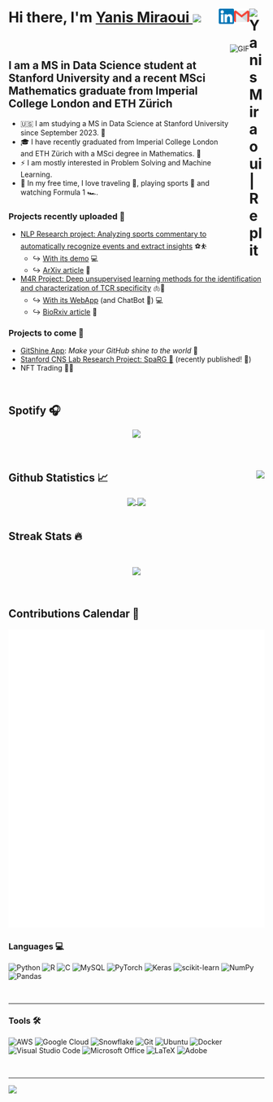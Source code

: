 <h1> Hi there, I'm <a  style="display: inline;"  href="https://yanismiraoui.github.io/"> Yanis Miraoui
</a> <img height="38px" src="https://media.tenor.com/images/3b388fe03da271d2674faf85eb7c3fcd/tenor.gif" /> 
 <a href="https://replit.com/@yanismiraoui">
  <img align="right" alt="Yanis Miraoui | Replit" width="30px" src="https://upload.wikimedia.org/wikipedia/commons/7/78/New_Replit_Logo.svg" />
</a>
 <a  style="display: inline;"  href="mailto:yanis.miraoui@gmail.com">
 <img align="right"  height="30px" src="https://raw.githubusercontent.com/daniCh8/daniCh8/master/assets/gmail.svg" />
</a>
<a href="https://www.linkedin.com/in/yanis-miraoui-54377a1b8/">
  <img align="right" alt="Yanis Miraoui | LinkedIn" width="30px" src="https://raw.githubusercontent.com/daniCh8/daniCh8/master/assets/linkedin.svg" />
</a>
 </a>
 </h1>
<br />

<img align="right" alt="GIF" height="270px" src="https://media.giphy.com/media/du3J3cXyzhj75IOgvA/giphy.gif" />

## I am a MS in Data Science student at Stanford University and a recent MSci Mathematics graduate from Imperial College London and ETH Zürich

- 🇺🇸 I am studying a MS in Data Science at Stanford University since September 2023. 🌉
- 🎓 I have recently graduated from Imperial College London and ETH Zürich with a MSci degree in Mathematics. 🥳
- ⚡ I am mostly interested in Problem Solving and Machine Learning.
- 🎲 In my free time, I love traveling 🌇, playing sports 🏃 and watching Formula 1 :racing_car:.

### Projects recently uploaded 🌟
- [NLP Research project: Analyzing sports commentary to automatically recognize events and extract insights](https://github.com/yanismiraoui/Analyzing-sports-commentary-in-order-to-automatically-recognize-events-and-extract-insights) ⚽⛹️
   - ↪️ [With its demo](https://github.com/yanismiraoui/dash-models) 💻
   - ↪️ [ArXiv article](https://arxiv.org/abs/2307.10303) 📄
- [M4R Project: Deep unsupervised learning methods for the identification and characterization of TCR specificity](https://github.com/yanismiraoui/M4R-Project-Notebooks) 🫁🧬
   - ↪️ [With its WebApp](https://m4r-dash.yanismiraoui.repl.co/) (and ChatBot 🤖) 💻
   - ↪️ [BioRxiv article](https://www.biorxiv.org/content/10.1101/2023.09.05.556326v1) 📄


### Projects to come 🚀
- [GitShine App](https://gitshine.com/): *Make your GitHub shine to the world* 🌟
- [Stanford CNS Lab Research Project: SpaRG 🧠](https://github.com/yanismiraoui/SpaRG) (recently published! 🥳)
- NFT Trading 🎴💲


<br/>


## Spotify 🎧

<p align="center">
  <img src="https://spotify-github-profile.kittinanx.com/api/view?uid=yayaney27&cover_image=true&theme=default&show_offline=false&background_color=121212&interchange=true&bar_color_cover=true"/>
</p>

<br/>

  <h2 align="left"> Github Statistics 📈  <img align="right" src="https://komarev.com/ghpvc/?username=yanismiraoui"/> </h2>
  
  <div align="center"> 
     <a href="">
      <img align="center" src="https://github-readme-stats-sigma-five.vercel.app/api?username=yanismiraoui&show_icons=true&include_all_commits=true&count_private=true&theme=react&line_height=40" />
    </a>
    <a href="">
      <img align="center" src="https://github-readme-stats-git-masterrstaa-rickstaa.vercel.app/api/top-langs/?username=yanismiraoui&theme=react&line_height=40&hide=css"/>
    </a>
</div

<br/>
<br/>
 
 ## Streak Stats 🔥
 
 <br/>
<p align="center">
  <img src="https://github-readme-streak-stats.herokuapp.com/?user=yanismiraoui&theme=react"/>
</p>
 
<br/>
 
## Contributions Calendar 📆

 <div align="center"> 
  <img src="https://github.com/yanismiraoui/yanismiraoui/blob/master/github-metrics.svg" alt=""></img>
 </div
 
---

### Languages 💻 

![Python](https://img.shields.io/badge/python-3670A0?style=for-the-badge&logo=python&logoColor=ffdd54)
![R](https://img.shields.io/badge/r-%23276DC3.svg?style=for-the-badge&logo=r&logoColor=white)
![C](https://img.shields.io/badge/c-%2300599C.svg?style=for-the-badge&logo=c%2B%2B&logoColor=white)
![MySQL](https://img.shields.io/badge/mysql-%2300f.svg?style=for-the-badge&logo=mysql&logoColor=white)
![PyTorch](https://img.shields.io/badge/PyTorch-%23EE4C2C.svg?style=for-the-badge&logo=PyTorch&logoColor=white)
![Keras](https://img.shields.io/badge/Keras-%23D00000.svg?style=for-the-badge&logo=Keras&logoColor=white)
![scikit-learn](https://img.shields.io/badge/scikit--learn-%23F7931E.svg?style=for-the-badge&logo=scikit-learn&logoColor=white)
![NumPy](https://img.shields.io/badge/numpy-%23013243.svg?style=for-the-badge&logo=numpy&logoColor=white)
![Pandas](https://img.shields.io/badge/pandas-%23150458.svg?style=for-the-badge&logo=pandas&logoColor=white)

<br/>

---
 
### Tools 🛠 
 
![AWS](https://img.shields.io/badge/AWS-%23FF9900.svg?style=for-the-badge&logo=amazon-aws&logoColor=white) 
![Google Cloud](https://img.shields.io/badge/GoogleCloud-%234285F4.svg?style=for-the-badge&logo=google-cloud&logoColor=white)
![Snowflake](https://img.shields.io/badge/snowflake-%2300C0FF.svg?style=for-the-badge&logo=snowflake&logoColor=white)
![Git](https://img.shields.io/badge/git-%23F05033.svg?style=for-the-badge&logo=git&logoColor=white)
![Ubuntu](https://img.shields.io/badge/Ubuntu-E95420?style=for-the-badge&logo=ubuntu&logoColor=white)
![Docker](https://img.shields.io/badge/docker-%230db7ed.svg?style=for-the-badge&logo=docker&logoColor=white)
![Visual Studio Code](https://img.shields.io/badge/Visual%20Studio%20Code-0078d7.svg?style=for-the-badge&logo=visual-studio-code&logoColor=white)
![Microsoft Office](https://img.shields.io/badge/Microsoft_Office-D83B01?style=for-the-badge&logo=microsoft-office&logoColor=white)
![LaTeX](https://img.shields.io/badge/latex-%23008080.svg?style=for-the-badge&logo=latex&logoColor=white)
![Adobe](https://img.shields.io/badge/adobe-%23FF0000.svg?style=for-the-badge&logo=adobe&logoColor=white)


  
<br/>

--- 

[website]: https://yanismiraoui.github.io
[linkedin]: https://www.linkedin.com/in/yanis-miraoui-54377a1b8/

<img src="https://komarev.com/ghpvc/?username=yanismiraoui&style=flat-square">
